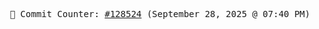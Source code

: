 <p align="center">
    <samp>
        📮 Commit Counter: <a href="https://github.com/Javascript-void0/Javascript-void0/commits/main">#128524</a> (September 28, 2025 @ 07:40 PM)
    </samp>
</p>